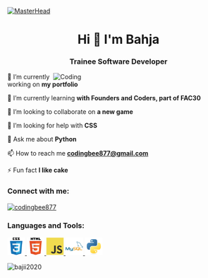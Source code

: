 [![MasterHead](https://media0.giphy.com/media/gf675azxNAz2zDQ1vD/giphy.gif?cid=ecf05e4765q5codp8ym4oqtzb2sa1go2lkkixt36py6p6x81&ep=v1_gifs_related&rid=giphy.gif&ct=s)](https://bajii2020.io)
<h1 align="center">Hi 👋 I'm Bahja</h1>
<h3 align="center">Trainee Software Developer</h3>
<img align="right" alt="Coding" width="400" src="https://cdn.hashnode.com/res/hashnode/image/upload/v1611217876157/6ZbI33hAF.gif?auto=format,compress&gif-q=60&format=webm">

🔭 I’m currently working on **my portfolio**

🌱 I’m currently learning **with Founders and Coders, part of FAC30**

👯 I’m looking to collaborate on **a new game**

🤝 I’m looking for help with **CSS**

💬 Ask me about **Python**

📫 How to reach me **codingbee877@gmail.com**

⚡ Fun fact **I like cake**

<h3 align="left">Connect with me:</h3>
<p align="left">
<a href="https://twitter.com/codingbee877" target="blank"><img align="center" src="https://raw.githubusercontent.com/rahuldkjain/github-profile-readme-generator/master/src/images/icons/Social/twitter.svg" alt="codingbee877" height="30" width="40" /></a>
</p>

<h3 align="left">Languages and Tools:</h3>
<p align="left"> <a href="https://www.w3schools.com/css/" target="_blank" rel="noreferrer"> <img src="https://raw.githubusercontent.com/devicons/devicon/master/icons/css3/css3-original-wordmark.svg" alt="css3" width="40" height="40"/> </a> <a href="https://www.w3.org/html/" target="_blank" rel="noreferrer"> <img src="https://raw.githubusercontent.com/devicons/devicon/master/icons/html5/html5-original-wordmark.svg" alt="html5" width="40" height="40"/> </a> <a href="https://developer.mozilla.org/en-US/docs/Web/JavaScript" target="_blank" rel="noreferrer"> <img src="https://raw.githubusercontent.com/devicons/devicon/master/icons/javascript/javascript-original.svg" alt="javascript" width="40" height="40"/> </a> <a href="https://www.mysql.com/" target="_blank" rel="noreferrer"> <img src="https://raw.githubusercontent.com/devicons/devicon/master/icons/mysql/mysql-original-wordmark.svg" alt="mysql" width="40" height="40"/> </a> <a href="https://www.python.org" target="_blank" rel="noreferrer"> <img src="https://raw.githubusercontent.com/devicons/devicon/master/icons/python/python-original.svg" alt="python" width="40" height="40"/> </a> </p>

<p><img align="center" src="https://github-readme-stats.vercel.app/api/top-langs?username=bajii2020&show_icons=true&locale=en&layout=compact" alt="bajii2020" /></p>

